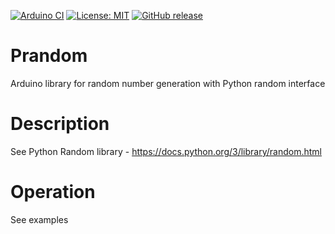 
[![Arduino CI](https://github.com/RobTillaart/Prandom/workflows/Arduino%20CI/badge.svg)](https://github.com/marketplace/actions/arduino_ci)
[![License: MIT](https://img.shields.io/badge/license-MIT-green.svg)](https://github.com/RobTillaart/Prandom/blob/master/LICENSE)
[![GitHub release](https://img.shields.io/github/release/RobTillaart/Prandom.svg?maxAge=3600)](https://github.com/RobTillaart/Prandom/releases)

# Prandom

Arduino library for random number generation with Python random interface


# Description

See Python Random library - https://docs.python.org/3/library/random.html


# Operation

See examples

